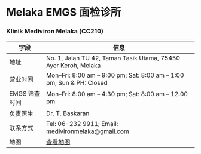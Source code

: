 # Melaka EMGS 面检诊所

### Klinik Mediviron Melaka (CC210)

| 字段 | 信息 |
|------|------|
| 地址 | No. 1, Jalan TU 42, Taman Tasik Utama, 75450 Ayer Keroh, Melaka |
| 营业时间 | Mon–Fri: 8:00 am – 9:00 pm; Sat: 8:00 am – 1:00 pm; Sun & PH: Closed |
| EMGS 筛查时间 | Mon–Fri: 8:00 am – 4:30 pm; Sat: 8:00 am – 12:00 pm |
| 负责医生 | Dr. T. Baskaran |
| 联系方式 | Tel: 06-232 9911; Email: medivironmelaka@gmail.com |
| 地图 | [查看地图](https://www.google.com/maps/search/Klinik+Mediviron+Melaka) |

